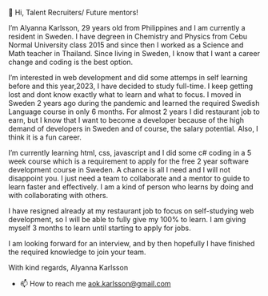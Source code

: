 👋 Hi, Talent Recruiters/ Future mentors! 

 I’m Alyanna Karlsson, 29 years old from Philippines and I am currently a resident in Sweden. I have degreen in Chemistry and Physics from Cebu Normal University class 2015 and since then I worked as a Science and Math teacher in Thailand. Since living in Sweden, I know that I want a career change and coding is the best option.

I’m interested in web development and did some attemps in self learning before and this year,2023, I have decided to study full-time. I keep getting lost and dont know exactly what to learn and what to focus. I moved in Sweden 2 years ago during the pandemic and learned the required Swedish Language course in only 6 months. For almost 2 years I did restaurant job to earn, but I know that I  want to become a developer because of the high demand of developers in Sweden and of course, the salary potential. Also, I think it is a fun career.

 I’m currently learning html, css, javascript and  I did some c# coding in a 5 week course which is a requirement to apply for the free 2 year software development course in Sweden. A chance is all I need and I will not disappoint you. I just need a team to collaborate and a mentor to guide to learn faster and effectively. I am a kind of person who learns by doing and with collaborating with others.

I have resigned already at my restaurant job  to focus on self-studying web development, so I will be able to fully give my 100% to learn. I am giving myself 3 months to learn until starting to apply for jobs.

I am looking forward for an interview, and by then hopefully I have finished the required knowledge to join your team.

With kind regards,
Alyanna Karlsson

- 📫 How to reach me aok.karlsson@gmail.com

<!---
AnnaYla/AnnaYla is a ✨ special ✨ repository because its `README.md` (this file) appears on your GitHub profile.
You can click the Preview link to take a look at your changes.
--->
